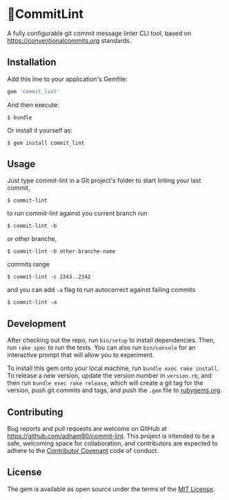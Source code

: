 # :rabbit2:CommitLint

A fully configurable git commit message linter CLI tool, based on https://conventionalcommits.org standards.

## Installation

Add this line to your application's Gemfile:

```ruby
gem 'commit_lint'
```

And then execute:

    $ bundle

Or install it yourself as:

    $ gem install commit_lint

## Usage

Just type commit-lint in a Git project's folder to start linting your last
commit,

    $ commit-lint

to run commit-lint against you current branch run

    $ commit-lint -b

or other branche,

    $ commit-lint -b other-branche-name

commits range

    $ commit-lint -c 2343..2342

and you can add `-a` flag to run autocorrect against failing commits

    $ commit-lint -a

## Development

After checking out the repo, run `bin/setup` to install dependencies. Then, run `rake spec` to run the tests. You can also run `bin/console` for an interactive prompt that will allow you to experiment.

To install this gem onto your local machine, run `bundle exec rake install`. To release a new version, update the version number in `version.rb`, and then run `bundle exec rake release`, which will create a git tag for the version, push git commits and tags, and push the `.gem` file to [rubygems.org](https://rubygems.org).

## Contributing

Bug reports and pull requests are welcome on GitHub at https://github.com/adham90/commit-lint. This project is intended to be a safe, welcoming space for collaboration, and contributors are expected to adhere to the [Contributor Covenant](http://contributor-covenant.org) code of conduct.


## License

The gem is available as open source under the terms of the [MIT License](http://opensource.org/licenses/MIT).


